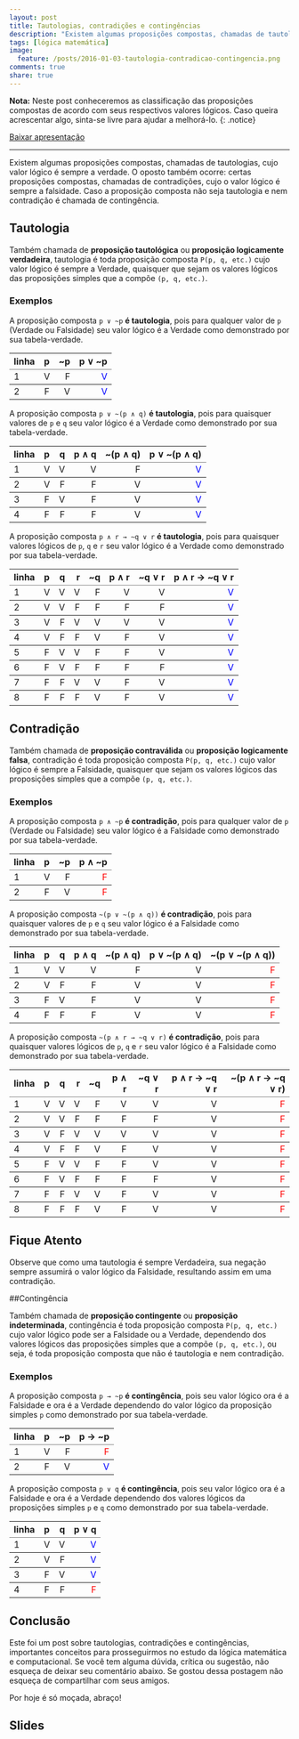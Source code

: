 ```yaml
---
layout: post
title: Tautologias, contradições e contingências
description: "Existem algumas proposições compostas, chamadas de tautologias, cujo valor lógico é sempre a verdade. O oposto também ocorre: certas proposições compostas, chamadas de contradições, cujo o valor lógico é sempre a falsidade. Caso a proposição composta não seja tautologia e nem contradição é chamada de contingência."
tags: [lógica matemática]
image:
  feature: /posts/2016-01-03-tautologia-contradicao-contingencia.png
comments: true
share: true
---
```


**Nota:** Neste post conheceremos as classificação das proposições compostas de acordo com seus respectivos valores lógicos. Caso queira acrescentar algo, sinta-se livre para ajudar a melhorá-lo.
{: .notice}

<div markdown="0"><a href="https://speakerd.s3.amazonaws.com/presentations/883d0ce342684229897810f1c778c637/Aula04-logicaMatematica.pdf" class="btn">Baixar apresentação</a></div>

---

Existem algumas proposições compostas, chamadas de tautologias, cujo valor lógico é sempre a verdade. O oposto também ocorre: certas proposições compostas, chamadas de contradições, cujo o valor lógico é sempre a falsidade. Caso a proposição composta não seja tautologia e nem contradição é chamada de contingência.

## Tautologia

Também chamada de __proposição tautológica__ ou __proposição logicamente verdadeira__, tautologia é toda proposição composta `P(p, q, etc.)` cujo valor lógico é sempre a Verdade, quaisquer que sejam os valores lógicos das proposições simples que a compõe `(p, q, etc.)`.

### Exemplos

A proposição composta `p ∨ ~p` __é tautologia__, pois para qualquer valor de `p` (Verdade ou Falsidade) seu valor lógico é a Verdade como demonstrado por sua tabela-verdade.

<table rules="groups" width="100%">
	<thead>
		<tr>
			<th style="text-align:left;">linha</th>
			<th style="text-align:center;">p</th>
			<th style="text-align:right;">~p</th>
			<th style="text-align:right;">p &or; ~p</th>
		</tr>
	</thead>
	<tbody>
		<tr>
			<td style="text-align:left;">1</td>
			<td style="text-align:center;">V</td>
			<td style="text-align:right;">F</td>
			<td style="text-align:right;color:#0000FF;">V</td>
		</tr>
	</tbody>
	<tbody>
		<tr>
			<td style="text-align:left;">2</td>
			<td style="text-align:center;">F</td>
			<td style="text-align:right;">V</td>
			<td style="text-align:right;color:#0000FF;">V</td>
		</tr>
	</tbody>
</table>

A proposição composta `p ∨ ~(p ∧ q)` __é tautologia__, pois para quaisquer valores de `p` e `q` seu valor lógico é a Verdade como demonstrado por sua tabela-verdade.

<table rules="groups" width="100%">
	<thead>
		<tr>
			<th style="text-align:left; ">linha</th>
			<th style="text-align:center;">p</th>
			<th style="text-align:right;">q</th>
			<th style="text-align:right;">p &and; q</th>
			<th style="text-align:right;">~(p &and; q)</th>
			<th style="text-align:right;">p &or; ~(p &and; q)</th>
		</tr>
	</thead>
	<tbody>
		<tr>
			<td style="text-align:left;">1</td>
			<td style="text-align:center;">V</td>
			<td style="text-align:right;">V</td>
			<td style="text-align:right;">V</td>
			<td style="text-align:right;">F</td>
			<td style="text-align:right;color:#0000FF;">V</td>
		</tr>
	</tbody>
	<tbody>
		<tr>
			<td style="text-align:left;">2</td>
			<td style="text-align:center;">V</td>
			<td style="text-align:right;">F</td>
			<td style="text-align:right;">F</td>
			<td style="text-align:right;">V</td>
			<td style="text-align:right;color:#0000FF;">V</td>
		</tr>
	</tbody>
	<tbody>
		<tr>
			<td style="text-align:left;">3</td>
			<td style="text-align:center;">F</td>
			<td style="text-align:right;">V</td>
			<td style="text-align:right;">F</td>
			<td style="text-align:right;">V</td>
			<td style="text-align:right;color:#0000FF;">V</td>
		</tr>
	</tbody>
	<tbody>
		<tr>
			<td style="text-align:left;">4</td>
			<td style="text-align:center;">F</td>
			<td style="text-align:right;">F</td>
			<td style="text-align:right;">F</td>
			<td style="text-align:right;">V</td>
			<td style="text-align:right;color:#0000FF;">V</td>
		</tr>
	</tbody>
</table>

A proposição composta `p ∧ r → ~q ∨ r` __é tautologia__, pois para quaisquer valores lógicos de `p`, `q` e `r` seu valor lógico é a Verdade como demonstrado por sua tabela-verdade.

<table rules="groups" width="100%">
	<thead>
		<tr>
			<th style="text-align:left; ">linha</th>
			<th style="text-align:center;">p</th>
			<th style="text-align:right;">q</th>
			<th style="text-align:right;">r</th>
			<th style="text-align:right;">~q</th>
			<th style="text-align:right;">p &and; r</th>
			<th style="text-align:right;">~q &or; r</th>
			<th style="text-align:right;">p ∧ r → ~q ∨ r</th>
		</tr>
	</thead>
	<tbody>
		<tr>
			<td style="text-align:left;">1</td>
			<td style="text-align:center;">V</td>
			<td style="text-align:right;">V</td>
			<td style="text-align:right;">V</td>
			<td style="text-align:right;">F</td>
			<td style="text-align:right;">V</td>
			<td style="text-align:right;">V</td>
			<td style="text-align:right;color:#0000FF;">V</td>
		</tr>
	</tbody>
	<tbody>
		<tr>
			<td style="text-align:left;">2</td>
			<td style="text-align:center;">V</td>
			<td style="text-align:right;">V</td>
			<td style="text-align:right;">F</td>
			<td style="text-align:right;">F</td>
			<td style="text-align:right;">F</td>
			<td style="text-align:right;">F</td>
			<td style="text-align:right;color:#0000FF;">V</td>
		</tr>
	</tbody>
	<tbody>
		<tr>
			<td style="text-align:left;">3</td>
			<td style="text-align:center;">V</td>
			<td style="text-align:right;">F</td>
			<td style="text-align:right;">V</td>
			<td style="text-align:right;">V</td>
			<td style="text-align:right;">V</td>
			<td style="text-align:right;">V</td>
			<td style="text-align:right;color:#0000FF;">V</td>
		</tr>
	</tbody>
	<tbody>
		<tr>
			<td style="text-align:left;">4</td>
			<td style="text-align:center;">V</td>
			<td style="text-align:right;">F</td>
			<td style="text-align:right;">F</td>
			<td style="text-align:right;">V</td>
			<td style="text-align:right;">F</td>
			<td style="text-align:right;">V</td>
			<td style="text-align:right;color:#0000FF;">V</td>
		</tr>
	</tbody>
	<tbody>
		<tr>
			<td style="text-align:left;">5</td>
			<td style="text-align:center;">F</td>
			<td style="text-align:right;">V</td>
			<td style="text-align:right;">V</td>
			<td style="text-align:right;">F</td>
			<td style="text-align:right;">F</td>
			<td style="text-align:right;">V</td>
			<td style="text-align:right;color:#0000FF;">V</td>
		</tr>
	</tbody>
	<tbody>
		<tr>
			<td style="text-align:left;">6</td>
			<td style="text-align:center;">F</td>
			<td style="text-align:right;">V</td>
			<td style="text-align:right;">F</td>
			<td style="text-align:right;">F</td>
			<td style="text-align:right;">F</td>
			<td style="text-align:right;">F</td>
			<td style="text-align:right;color:#0000FF;">V</td>
		</tr>
	</tbody>
	<tbody>
		<tr>
			<td style="text-align:left;">7</td>
			<td style="text-align:center;">F</td>
			<td style="text-align:right;">F</td>
			<td style="text-align:right;">V</td>
			<td style="text-align:right;">V</td>
			<td style="text-align:right;">F</td>
			<td style="text-align:right;">V</td>
			<td style="text-align:right;color:#0000FF;">V</td>
		</tr>
	</tbody>
	<tbody>
		<tr>
			<td style="text-align:left;">8</td>
			<td style="text-align:center;">F</td>
			<td style="text-align:right;">F</td>
			<td style="text-align:right;">F</td>
			<td style="text-align:right;">V</td>
			<td style="text-align:right;">F</td>
			<td style="text-align:right;">V</td>
			<td style="text-align:right;color:#0000FF;">V</td>
		</tr>
	</tbody>
</table>

## Contradição

Também chamada de __proposição contraválida__ ou __proposição logicamente falsa__, contradição é toda proposição composta `P(p, q, etc.)` cujo valor lógico é sempre a Falsidade, quaisquer que sejam os valores lógicos das proposições simples que a compõe `(p, q, etc.)`.

### Exemplos

A proposição composta `p ∧ ~p` __é contradição__, pois para qualquer valor de `p` (Verdade ou Falsidade) seu valor lógico é a Falsidade como demonstrado por sua tabela-verdade.

<table rules="groups" width="100%">
	<thead>
		<tr>
			<th style="text-align:left;">linha</th>
			<th style="text-align:center;">p</th>
			<th style="text-align:right;">~p</th>
			<th style="text-align:right;">p &and; ~p</th>
		</tr>
	</thead>
	<tbody>
		<tr>
			<td style="text-align:left;">1</td>
			<td style="text-align:center;">V</td>
			<td style="text-align:right;">F</td>
			<td style="text-align:right;color:#FF0000;">F</td>
		</tr>
	</tbody>
	<tbody>
		<tr>
			<td style="text-align:left;">2</td>
			<td style="text-align:center;">F</td>
			<td style="text-align:right;">V</td>
			<td style="text-align:right;color:#FF0000;">F</td>
		</tr>
	</tbody>
</table>

A proposição composta `~(p ∨ ~(p ∧ q))` __é contradição__, pois para quaisquer valores de `p` e `q` seu valor lógico é a Falsidade como demonstrado por sua tabela-verdade.

<table rules="groups" width="100%">
	<thead>
		<tr>
			<th style="text-align:left; ">linha</th>
			<th style="text-align:center;">p</th>
			<th style="text-align:right;">q</th>
			<th style="text-align:right;">p &and; q</th>
			<th style="text-align:right;">~(p &and; q)</th>
			<th style="text-align:right;">p &or; ~(p &and; q)</th>
			<th style="text-align:right;">~(p &or; ~(p &and; q))</th>
		</tr>
	</thead>
	<tbody>
		<tr>
			<td style="text-align:left;">1</td>
			<td style="text-align:center;">V</td>
			<td style="text-align:right;">V</td>
			<td style="text-align:right;">V</td>
			<td style="text-align:right;">F</td>
			<td style="text-align:right;">V</td>
			<td style="text-align:right;color:#FF0000;">F</td>
		</tr>
	</tbody>
	<tbody>
		<tr>
			<td style="text-align:left;">2</td>
			<td style="text-align:center;">V</td>
			<td style="text-align:right;">F</td>
			<td style="text-align:right;">F</td>
			<td style="text-align:right;">V</td>
			<td style="text-align:right;">V</td>
			<td style="text-align:right;color:#FF0000;">F</td>
		</tr>
	</tbody>
	<tbody>
		<tr>
			<td style="text-align:left;">3</td>
			<td style="text-align:center;">F</td>
			<td style="text-align:right;">V</td>
			<td style="text-align:right;">F</td>
			<td style="text-align:right;">V</td>
			<td style="text-align:right;">V</td>
			<td style="text-align:right;color:#FF0000;">F</td>
		</tr>
	</tbody>
	<tbody>
		<tr>
			<td style="text-align:left;">4</td>
			<td style="text-align:center;">F</td>
			<td style="text-align:right;">F</td>
			<td style="text-align:right;">F</td>
			<td style="text-align:right;">V</td>
			<td style="text-align:right;">V</td>
			<td style="text-align:right;color:#FF0000;">F</td>
		</tr>
	</tbody>
</table>

A proposição composta `~(p ∧ r → ~q ∨ r)` __é contradição__, pois para quaisquer valores lógicos de `p`, `q` e `r` seu valor lógico é a Falsidade como demonstrado por sua tabela-verdade.

<table rules="groups" width="100%">
	<thead>
		<tr>
			<th style="text-align:left; ">linha</th>
			<th style="text-align:center;">p</th>
			<th style="text-align:right;">q</th>
			<th style="text-align:right;">r</th>
			<th style="text-align:right;">~q</th>
			<th style="text-align:right;">p &and; r</th>
			<th style="text-align:right;">~q &or; r</th>
			<th style="text-align:right;">p ∧ r → ~q ∨ r</th>
			<th style="text-align:right;">~(p ∧ r → ~q ∨ r)</th>
		</tr>
	</thead>
	<tbody>
		<tr>
			<td style="text-align:left;">1</td>
			<td style="text-align:center;">V</td>
			<td style="text-align:right;">V</td>
			<td style="text-align:right;">V</td>
			<td style="text-align:right;">F</td>
			<td style="text-align:right;">V</td>
			<td style="text-align:right;">V</td>
			<td style="text-align:right;">V</td>
			<td style="text-align:right;color:#FF0000;">F</td>
		</tr>
	</tbody>
	<tbody>
		<tr>
			<td style="text-align:left;">2</td>
			<td style="text-align:center;">V</td>
			<td style="text-align:right;">V</td>
			<td style="text-align:right;">F</td>
			<td style="text-align:right;">F</td>
			<td style="text-align:right;">F</td>
			<td style="text-align:right;">F</td>
			<td style="text-align:right;">V</td>
			<td style="text-align:right;color:#FF0000;">F</td>
		</tr>
	</tbody>
	<tbody>
		<tr>
			<td style="text-align:left;">3</td>
			<td style="text-align:center;">V</td>
			<td style="text-align:right;">F</td>
			<td style="text-align:right;">V</td>
			<td style="text-align:right;">V</td>
			<td style="text-align:right;">V</td>
			<td style="text-align:right;">V</td>
			<td style="text-align:right;">V</td>
			<td style="text-align:right;color:#FF0000;">F</td>
		</tr>
	</tbody>
	<tbody>
		<tr>
			<td style="text-align:left;">4</td>
			<td style="text-align:center;">V</td>
			<td style="text-align:right;">F</td>
			<td style="text-align:right;">F</td>
			<td style="text-align:right;">V</td>
			<td style="text-align:right;">F</td>
			<td style="text-align:right;">V</td>
			<td style="text-align:right;">V</td>
			<td style="text-align:right;color:#FF0000;">F</td>
		</tr>
	</tbody>
	<tbody>
		<tr>
			<td style="text-align:left;">5</td>
			<td style="text-align:center;">F</td>
			<td style="text-align:right;">V</td>
			<td style="text-align:right;">V</td>
			<td style="text-align:right;">F</td>
			<td style="text-align:right;">F</td>
			<td style="text-align:right;">V</td>
			<td style="text-align:right;">V</td>
			<td style="text-align:right;color:#FF0000;">F</td>
		</tr>
	</tbody>
	<tbody>
		<tr>
			<td style="text-align:left;">6</td>
			<td style="text-align:center;">F</td>
			<td style="text-align:right;">V</td>
			<td style="text-align:right;">F</td>
			<td style="text-align:right;">F</td>
			<td style="text-align:right;">F</td>
			<td style="text-align:right;">F</td>
			<td style="text-align:right;">V</td>
			<td style="text-align:right;color:#FF0000;">F</td>
		</tr>
	</tbody>
	<tbody>
		<tr>
			<td style="text-align:left;">7</td>
			<td style="text-align:center;">F</td>
			<td style="text-align:right;">F</td>
			<td style="text-align:right;">V</td>
			<td style="text-align:right;">V</td>
			<td style="text-align:right;">F</td>
			<td style="text-align:right;">V</td>
			<td style="text-align:right;">V</td>
			<td style="text-align:right;color:#FF0000;">F</td>
		</tr>
	</tbody>
	<tbody>
		<tr>
			<td style="text-align:left;">8</td>
			<td style="text-align:center;">F</td>
			<td style="text-align:right;">F</td>
			<td style="text-align:right;">F</td>
			<td style="text-align:right;">V</td>
			<td style="text-align:right;">F</td>
			<td style="text-align:right;">V</td>
			<td style="text-align:right;">V</td>
			<td style="text-align:right;color:#FF0000;">F</td>
		</tr>
	</tbody>
</table>

## Fique Atento

Observe que como uma tautologia é sempre Verdadeira, sua negação sempre assumirá o valor lógico da Falsidade, resultando assim em uma contradição.

##Contingência

Também chamada de __proposição contingente__ ou __proposição indeterminada__, contingência é toda proposição composta `P(p, q, etc.)` cujo valor lógico pode ser a Falsidade ou a Verdade, dependendo dos valores lógicos das proposições simples que a compõe `(p, q, etc.)`, ou seja, é toda proposição composta que não é tautologia e nem contradição.


### Exemplos

A proposição composta `p → ~p` __é contingência__, pois seu valor lógico ora é a Falsidade e ora é a Verdade dependendo do valor lógico da proposição simples `p` como demonstrado por sua tabela-verdade.

<table rules="groups" width="100%">
	<thead>
		<tr>
			<th style="text-align:left;">linha</th>
			<th style="text-align:center;">p</th>
			<th style="text-align:right;">~p</th>
			<th style="text-align:right;">p → ~p</th>
		</tr>
	</thead>
	<tbody>
		<tr>
			<td style="text-align:left;">1</td>
			<td style="text-align:center;">V</td>
			<td style="text-align:right;">F</td>
			<td style="text-align:right;color:#FF0000;">F</td>
		</tr>
	</tbody>
	<tbody>
		<tr>
			<td style="text-align:left;">2</td>
			<td style="text-align:center;">F</td>
			<td style="text-align:right;">V</td>
			<td style="text-align:right;color:#0000FF;">V</td>
		</tr>
	</tbody>
</table>

A proposição composta `p ∨ q` __é contingência__, pois seu valor lógico ora é a Falsidade e ora é a Verdade dependendo dos valores lógicos da proposições simples `p` e `q` como demonstrado por sua tabela-verdade.

<table rules="groups" width="100%">
	<thead>
		<tr>
			<th style="text-align:left; ">linha</th>
			<th style="text-align:center;">p</th>
			<th style="text-align:right;">q</th>
			<th style="text-align:right;">p &or; q</th>
		</tr>
	</thead>
	<tbody>
		<tr>
			<td style="text-align:left;">1</td>
			<td style="text-align:center;">V</td>
			<td style="text-align:right;">V</td>
			<td style="text-align:right;color:#0000FF;">V</td>
		</tr>
	</tbody>
	<tbody>
		<tr>
			<td style="text-align:left;">2</td>
			<td style="text-align:center;">V</td>
			<td style="text-align:right;">F</td>
			<td style="text-align:right;color:#0000FF;">V</td>
		</tr>
	</tbody>
	<tbody>
		<tr>
			<td style="text-align:left;">3</td>
			<td style="text-align:center;">F</td>
			<td style="text-align:right;">V</td>
			<td style="text-align:right;color:#0000FF;">V</td>
		</tr>
	</tbody>
	<tbody>
		<tr>
			<td style="text-align:left;">4</td>
			<td style="text-align:center;">F</td>
			<td style="text-align:right;">F</td>
			<td style="text-align:right;color:#FF0000;">F</td>
		</tr>
	</tbody>
</table>

## Conclusão

Este foi um post sobre tautologias, contradições e contingências, importantes conceitos para prosseguirmos no estudo da lógica matemática e computacional. Se você tem alguma dúvida, crítica ou sugestão, não esqueça de deixar seu comentário abaixo. Se gostou dessa postagem não esqueça de compartilhar com seus amigos. 

Por hoje é só moçada, abraço!

## Slides

<script async class="speakerdeck-embed" data-id="883d0ce342684229897810f1c778c637" data-ratio="1.33333333333333" src="//speakerdeck.com/assets/embed.js"></script>



